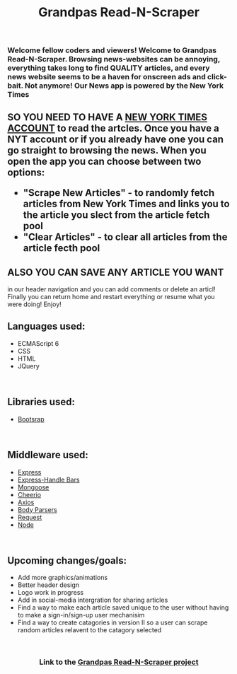 <h1 align="center">Grandpas Read-N-Scraper</h1>
<br>
<h3>
Welcome fellow coders and viewers! Welcome to Grandpas Read-N-Scraper. Browsing news-websites can be annoying, 
everything takes long to find QUALITY articles, and every news website seems to be a haven for onscreen 
ads and click-bait. Not anymore! Our News app is powered by the New York Times <h2>SO YOU NEED TO HAVE A 
<a href="https://myaccount.nytimes.com/auth/register?response_type=cookie&client_id=lgcl&redirect_uri=https%3A%2F%2Fwww.nytimes.com">
NEW YORK TIMES ACCOUNT</a> to read the artcles. Once you have a NYT account or if you already have one you can go 
straight to browsing the news. When you open the app you can choose between two options:
<ul>
<li>"Scrape New Articles" - to randomly fetch articles from New York Times and links you to the article you slect from 
the article fetch pool</li>
<li>"Clear Articles" - to clear all articles from the article fecth pool</li>
</ul>
<h2>ALSO YOU CAN SAVE ANY ARTICLE YOU WANT</h2> in our header navigation and you can add comments or delete an articl!
Finally you can return home and restart everything or resume what you were doing! Enjoy!
</h3>
<br>
<h2>Languages used: </h2>
<ul>
    <li>ECMAScript 6</li>
    <li>CSS</li>
    <li>HTML</li>
    <li>JQuery</li>
</ul>
<br>
<h2>Libraries used: </h2>
<ul>
    <li><a href="https://getbootstrap.com" target="_blank">Bootsrap</a></li>
</ul>
<br>
<h2>Middleware used: </h2>
<ul>
    <li><a href="https://www.npmjs.com/package/express" target="_blank">Express</a></li>
    <li><a href="https://www.npmjs.com/package/express-handlebars" target="_blank">Express-Handle Bars</a></li>
    <li><a href="https://www.npmjs.com/package/mongoose" target="_blank">Mongoose</a></li>
    <li><a href="https://www.npmjs.com/package/cheerio" target="_blank">Cheerio</a></li>
    <li><a href="https://www.npmjs.com/package/axios" target="_blank">Axios</a></li>
    <li><a href="https://www.npmjs.com/package/body-parser" target="_blank">Body Parsers</a></li>
    <li><a href="https://www.npmjs.com/package/request" target="_blank">Request</a></li>
    <li><a href="https://www.npmjs.com/package/node" target="_blank">Node</a></li>
</ul>
<br>
<h2>Upcoming changes/goals: </h2>
<ul>
    <li>Add more graphics/animations</li>
    <li>Better header design</li>
    <li>Logo work in progress</li>
    <li>Add in social-media intergration for sharing articles</li>
    <li>Find a way to make each article saved unique to the user without having to make a sign-in/sign-up user mechanisim</li>
    <li>Find a way to create catagories in version II so a user can scrape random articles relavent to the catagory selected</li>
</ul>

<br>
<h3 align="center">Link to the <a href="https://granpas-read-n-scraper.herokuapp.com/" target="_blank">Grandpas Read-N-Scraper project</a></h3>

